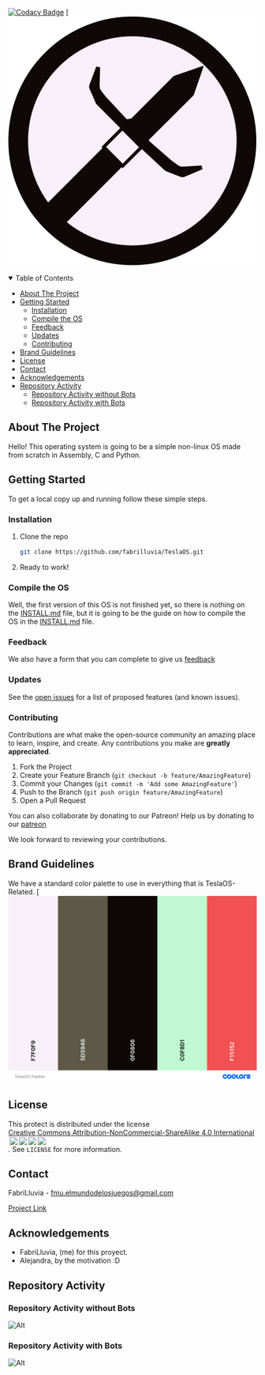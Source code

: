 [![Codacy Badge](https://app.codacy.com/project/badge/Grade/309a95661bef4dc6b7ed9d1a0a4a06e2)](https://app.codacy.com/gh/FabriLluvia/TeslaOS/dashboard?utm_source=gh&utm_medium=referral&utm_content=&utm_campaign=Badge_grade)
[![TeslaOS Logo](https://github.com/FabriLluvia/TeslaOS/blob/main/TeslaOS%20Logo.png)

<details open="open">
  <summary>Table of Contents</summary>
  <ul>
    <li><a href="#about-the-project">About The Project</a></li>
    <li>
      <a href="#getting-started">Getting Started</a>
      <ul>
        <li><a href="#installation">Installation</a></li>
        <li><a href="#compile-the-os">Compile the OS</a></li>
        <li><a href="#feedback">Feedback</a></li>
        <li><a href="#updates">Updates</a></li>
        <li><a href="#contributing">Contributing</a></li>
      </ul>
    </li>
    <li><a href="#brand-guidelines">Brand Guidelines</a></li>
    <li><a href="#license">License</a></li>
    <li><a href="#contact">Contact</a></li>
    <li><a href="#acknowledgements">Acknowledgements</a></li>
    <li>
      <a href="#repository-activity">Repository Activity</a>
      <ul>
        <li><a href="#repository-activity-without-bots">Repository Activity without Bots</a></li>
        <li><a href="#repository-activity-with-bots">Repository Activity with Bots</a></li>
      </ul>
    </li>
  </ul>
</details>


## About The Project

Hello!
This operating system is going to be a simple non-linux OS made from scratch in Assembly, C and Python.

<!-- GETTING STARTED -->
## Getting Started

To get a local copy up and running follow these simple steps.

### Installation

1. Clone the repo
   ```sh
   git clone https://github.com/fabrilluvia/TeslaOS.git

   ```
2. Ready to work!

### Compile the OS

Well, the first version of this OS is not finished yet, so there is nothing on the [INSTALL.md](docs/INSTALL.md) file, but it is going to be the guide on how to compile the OS in the [INSTALL.md](docs/INSTALL.md) file.

### Feedback

We also have a form that you can complete to give us [feedback](https://forms.gle/VRVUJ2GePC5YFnwR6)



<!-- Updates -->
### Updates

See the [open issues](https://github.com/fabrilluvia/TeslaOS/-/issues) for a list of proposed features (and known issues).


<!-- CONTRIBUTING -->
### Contributing

Contributions are what make the open-source community an amazing place to learn, inspire, and create. Any contributions you make are **greatly appreciated**.

1. Fork the Project
2. Create your Feature Branch (`git checkout -b feature/AmazingFeature`)
3. Commit your Changes (`git commit -m 'Add some AmazingFeature'`)
4. Push to the Branch (`git push origin feature/AmazingFeature`)
5. Open a Pull Request

You can also collaborate by donating to our Patreon! 
Help us by donating to our [patreon](https://patreon.com/user?u=56529246&utm_medium=clipboard_copy&utm_source=copyLink&utm_campaign=creatorshare_creator&utm_content=join_link)



We look forward to reviewing your contributions.


## Brand Guidelines
We have a standard color palette to use in everything that is TeslaOS-Related.
[![Colors Palette](https://github.com/FabriLluvia/TeslaOS/blob/main/TeslaOS%20Palette.png)

<!-- LICENSE -->
## License
This protect is distributed under the license <a href="https://creativecommons.org/licenses/by-nc-sa/4.0/?ref=chooser-v1" target="_blank" rel="license noopener noreferrer" style="display:inline-block;">Creative Commons Attribution-NonCommercial-ShareAlike 4.0 International<img style="height:22px!important;margin-left:3px;vertical-align:text-bottom;" src="https://mirrors.creativecommons.org/presskit/icons/cc.svg?ref=chooser-v1"><img style="height:22px!important;margin-left:3px;vertical-align:text-bottom;" src="https://mirrors.creativecommons.org/presskit/icons/by.svg?ref=chooser-v1"><img style="height:22px!important;margin-left:3px;vertical-align:text-bottom;" src="https://mirrors.creativecommons.org/presskit/icons/nc.svg?ref=chooser-v1"><img style="height:22px!important;margin-left:3px;vertical-align:text-bottom;" src="https://mirrors.creativecommons.org/presskit/icons/sa.svg?ref=chooser-v1"></a>. See `LICENSE` for more information.
<!-- CONTACT -->
## Contact

FabriLluvia - fmu.elmundodelosjuegos@gmail.com

[Project Link](https://github.com/fabrilluvia/TeslaOS)

## Acknowledgements

* FabriLluvia, (me) for this proyect.
* Alejandra, by the motivation :D

## Repository Activity

### Repository Activity without Bots
![Alt](https://repobeats.axiom.co/api/embed/cfde70b7b27c4777ede9fce8324095d59c3f0aa3.svg "Repobeats analytics image")

### Repository Activity with Bots
![Alt](https://repobeats.axiom.co/api/embed/c37bd031065506d3894ace83bb2ce63c752e64a4.svg "Repobeats analytics image")
